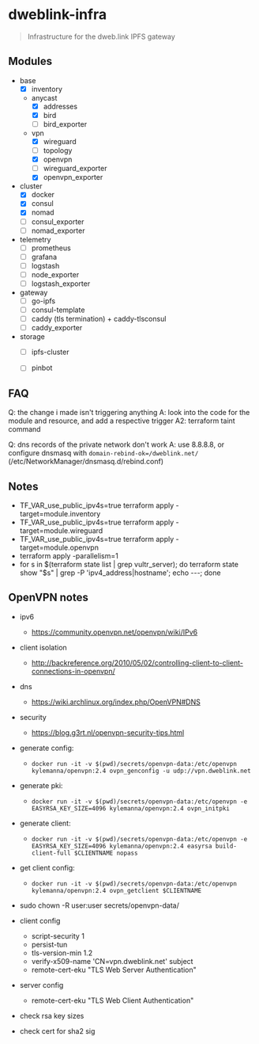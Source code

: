 # dweblink-infra

> Infrastructure for the dweb.link IPFS gateway


## Modules

- base
  - [x] inventory
  - anycast
    - [x] addresses
    - [x] bird
    - [ ] bird_exporter
  - vpn
    - [x] wireguard
    - [ ] topology
    - [x] openvpn
    - [ ] wireguard_exporter
    - [x] openvpn_exporter
- cluster
  - [x] docker
  - [x] consul
  - [x] nomad
  - [ ] consul_exporter
  - [ ] nomad_exporter
- telemetry
  - [ ] prometheus
  - [ ] grafana
  - [ ] logstash
  - [ ] node_exporter
  - [ ] logstash_exporter
- gateway
  - [ ] go-ipfs
  - [ ] consul-template
  - [ ] caddy (tls termination) + caddy-tlsconsul
  - [ ] caddy_exporter
- storage
  - [ ] ipfs-cluster
  - [ ] pinbot


## FAQ

Q: the change i made isn't triggering anything
A: look into the code for the module and resource, and add a respective trigger
A2: terraform taint command

Q: dns records of the private network don't work
A: use 8.8.8.8, or configure dnsmasq with `domain-rebind-ok=/dweblink.net/` (/etc/NetworkManager/dnsmasq.d/rebind.conf)


## Notes

- TF_VAR_use_public_ipv4s=true terraform apply -target=module.inventory
- TF_VAR_use_public_ipv4s=true terraform apply -target=module.wireguard
- TF_VAR_use_public_ipv4s=true terraform apply -target=module.openvpn
- terraform apply -parallelism=1
- for s in $(terraform state list | grep vultr_server); do terraform state show "$s" | grep -P 'ipv4_address|hostname'; echo ---; done


## OpenVPN notes

- ipv6
  - https://community.openvpn.net/openvpn/wiki/IPv6
- client isolation
  - http://backreference.org/2010/05/02/controlling-client-to-client-connections-in-openvpn/
- dns
  - https://wiki.archlinux.org/index.php/OpenVPN#DNS
- security
  - https://blog.g3rt.nl/openvpn-security-tips.html

- generate config:
  - `docker run -it -v $(pwd)/secrets/openvpn-data:/etc/openvpn kylemanna/openvpn:2.4 ovpn_genconfig -u udp://vpn.dweblink.net`
- generate pki:
  - `docker run -it -v $(pwd)/secrets/openvpn-data:/etc/openvpn -e EASYRSA_KEY_SIZE=4096 kylemanna/openvpn:2.4 ovpn_initpki`
- generate client:
  - `docker run -it -v $(pwd)/secrets/openvpn-data:/etc/openvpn -e EASYRSA_KEY_SIZE=4096 kylemanna/openvpn:2.4 easyrsa build-client-full $CLIENTNAME nopass`
- get client config:
  - `docker run -it -v $(pwd)/secrets/openvpn-data:/etc/openvpn kylemanna/openvpn:2.4 ovpn_getclient $CLIENTNAME`
- sudo chown -R user:user secrets/openvpn-data/

- client config
  - script-security 1
  - persist-tun
  - tls-version-min 1.2
  - verify-x509-name 'CN=vpn.dweblink.net' subject
  - remote-cert-eku "TLS Web Server Authentication"
- server config
  - remote-cert-eku "TLS Web Client Authentication"
- check rsa key sizes
- check cert for sha2 sig
